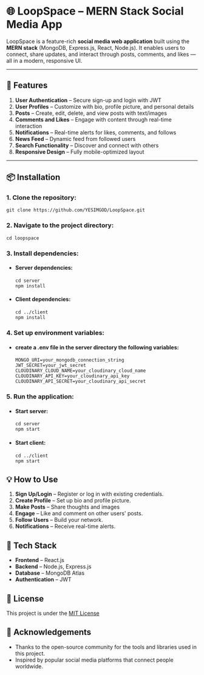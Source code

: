 # 🌐 LoopSpace – MERN Stack Social Media App

LoopSpace is a feature-rich **social media web application** built using the **MERN stack** (MongoDB, Express.js, React, Node.js). It enables users to connect, share updates, and interact through posts, comments, and likes — all in a modern, responsive UI.

---

## 🔧 Features

1. **User Authentication** – Secure sign-up and login with JWT  
2. **User Profiles** – Customize with bio, profile picture, and personal details  
3. **Posts** – Create, edit, delete, and view posts with text/images  
4. **Comments and Likes** – Engage with content through real-time interaction  
5. **Notifications** – Real-time alerts for likes, comments, and follows  
6. **News Feed** – Dynamic feed from followed users  
7. **Search Functionality** – Discover and connect with others  
8. **Responsive Design** – Fully mobile-optimized layout

---

## 📦 Installation

### 1. Clone the repository:
   ```
   git clone https://github.com/YESIMGOD/LoopSpace.git
   ```

### 2. Navigate to the project directory:
   ```
   cd loopspace
   ```

### 3. Install dependencies:
   - #### Server dependencies:
     ```
     cd server
     npm install
     ```

   - #### Client dependencies:
     ```
     cd ../client
     npm install
     ```

### 4. Set up environment variables:
   - #### create a .env file in the server directory the following variables:
     ```
     MONGO_URI=your_mongodb_connection_string
     JWT_SECRET=your_jwt_secret
     CLOUDINARY_CLOUD_NAME=your_cloudinary_cloud_name
     CLOUDINARY_API_KEY=your_cloudinary_api_key
     CLOUDINARY_API_SECRET=your_cloudinary_api_secret
     ```

### 5. Run the application:
   - #### Start server:
     ```
     cd server
     npm start
     ```

   - #### Start client:
     ```
     cd ../client
     npm start
     ```

## 💡 How to Use
1. **Sign Up/Login** – Register or log in with existing credentials.
2. **Create Profile** – Set up bio and profile picture.
3. **Make Posts** – Share thoughts and images
4. **Engage** – Like and comment on other users' posts.
5. **Follow Users** – Build your network.
6. **Notifications** – Receive real-time alerts.

## 🧠 Tech Stack
- **Frontend** – React.js
- **Backend** – Node.js, Express.js
- **Database** – MongoDB Atlas
- **Authentication** – JWT

## 📄 License
This project is under the [MIT License](LICENSE)

## 🙏 Acknowledgements
- Thanks to the open-source community for the tools and libraries used in this project.
- Inspired by popular social media platforms that connect people worldwide.
